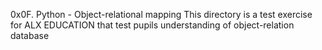0x0F. Python - Object-relational mapping
This directory is a test exercise for ALX EDUCATION that test pupils understanding
of object-relation database
